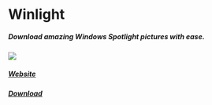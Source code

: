 # Winlight
##### Download amazing Windows Spotlight pictures with ease.
![](https://raw.githubusercontent.com/symonxdd/Winlight/master/icon.ico)

##### [Website](https://symonxdd.github.io/Winlight/)
##### [Download](https://github.com/symonxdd/Winlight/releases/download/v1.0/Winlight.exe ":)")
